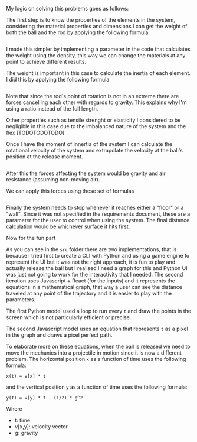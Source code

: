 My logic on solving this problems goes as follows:

The first step is to know the properties of the elements in the system, considering the material properties and dimensions I can get the weight of both the ball and the rod by applying the following formula:

```

```

I made this simpler by implementing a parameter in the code that calculates the weight using the density, this way we can change the materials at any point to achieve different results.

The weight is important in this case to calculate the inertia of each element. I did this by applying the following formula

```

```

Note that since the rod's point of rotation is not in an extreme there are forces cancelling each other with regards to gravity. This explains why I'm using a ratio instead of the full length.

Other properties such as tensile strenght or elasticity I considered to be negligible in this case due to the imbalanced nature of the system and the flex [TODOTODOTODO]

Once I have the moment of innertia of the system I can calculate the rotational velocity of the system and extrapolate the velocity at the ball's position at the release moment.

```

```

After this the forces affecting the system would be gravity and air resistance (assuming non-moving air).

We can apply this forces using these set of formulas
```

```

Finally the system needs to stop whenever it reaches either a "floor" or a "wall". Since it was not specified in the requirements document, these are a parameter for the user to control when using the system.
The final distance calculation would be whichever surface it hits first.

Now for the fun part

As you can see in the `src` folder there are two implementations, that is because I tried first to create a CLI with Python and using a game engine to represent the UI but it was not the right approach, it is fun to play and actually release the ball but I realised I need a graph for this and Python UI was just not going to work for the interactivity that I needed.
The second iteration uses Javascript + React (for the inputs) and it represents the equations in a mathematical graph, that way a user can see the distance traveled at any point of the trajectory and it is easier to play with the parameters.

The first Python model used a loop to run every `t` and draw the points in the screen which is not particularly efficient or precise.

The second Javascript model uses an equation that represents `t` as a pixel in the graph and draws a pixel perfect path.

To elaborate more on these equations, when the ball is released we need to move the mechanics into a projectile in motion since it is now a different problem.
The horizontal position `x` as a function of time uses the following formula:
```
x(t) = v[x] * t
```
and the vertical position `y` as a function of time uses the following formula:
```
y(t) = v[y] * t - (1/2) * g^2
```
Where
- t: time
- v[x,y]: velocity vector
- g: gravity